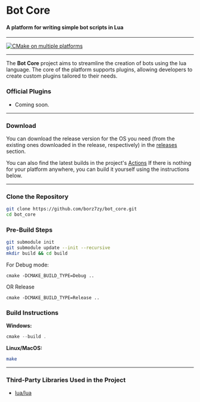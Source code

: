# Bot Core
#### A platform for writing simple bot scripts in Lua

---

[![CMake on multiple platforms](https://github.com/borz7zy/bot_core/actions/workflows/cmake-multi-platform.yml/badge.svg)](https://github.com/borz7zy/bot_core/actions/workflows/cmake-multi-platform.yml)

---

The **Bot Core** project aims to streamline the creation of bots using the lua language. The core of the platform supports plugins, allowing developers to create custom plugins tailored to their needs.

### Official Plugins
- Coming soon.

---

### Download
You can download the release version for the OS you need (from the existing ones downloaded in the release, respectively) in the [releases](https://github.com/borz7zy/bot_core/releases) section.

You can also find the latest builds in the project's [Actions](https://github.com/borz7zy/bot_core/actions/workflows/cmake-multi-platform.yml)
If there is nothing for your platform anywhere, you can build it yourself using the instructions below.

---

### Clone the Repository
```bash
git clone https://github.com/borz7zy/bot_core.git
cd bot_core
```

### Pre-Build Steps
```bash
git submodule init
git submodule update --init --recursive
mkdir build && cd build
```

For Debug mode:
```
cmake -DCMAKE_BUILD_TYPE=Debug ..
```

OR Release
```
cmake -DCMAKE_BUILD_TYPE=Release ..
```

### Build Instructions
**Windows:**
```powershell
cmake --build .
```

**Linux/MacOS:**
```bash
make
```

---

### Third-Party Libraries Used in the Project
- [lua/lua](https://github.com/lua/lua)
